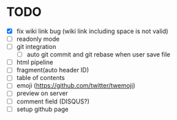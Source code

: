 TODO
====
* [x] fix wiki link bug (wiki link including space is not valid)
* [ ] readonly mode
* [ ] git integration
  - [ ] auto git commit and git rebase when user save file
* [ ] html pipeline
* [ ] fragment(auto header ID)
* [ ] table of contents
* [ ] emoji (https://github.com/twitter/twemoji)
* [ ] preview on server
* [ ] comment field (DISQUS?)
* [ ] setup github page
